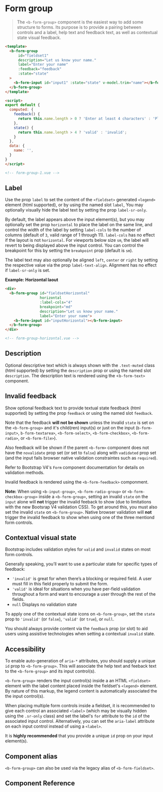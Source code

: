 # Form group

> The `<b-form-group>` component is the easiest way to add some structure to forms. Its
purpose is to provide a pairing between controls and a label, help text and feedback text,
as well as contextual state visual feedback.

```html
<template>
  <b-form-group
      id="fieldset1"
      description="Let us know your name."
      label="Enter your name"
      :feedback="feedback" 
      :state="state"
  >
    <b-form-input id="input1" :state="state" v-model.trim="name"></b-form-input>
  </b-form-group>
</template>

<script>
export default {
  computed: {
    feedback() {
      return this.name.length > 0 ? 'Enter at least 4 characters' : 'Please enter something';
    },
    state() {
      return this.name.length > 4 ? 'valid' : 'invalid';
    }
  },
  data: {
    name: '',
  }
}
</script>

<!-- form-group-1.vue -->
```

## Label
Use the prop `label` to set the content of the `<fieldset>` generated `<legend>`
element (html supported), or by using the named slot `label`, You may optionally
visually hide the label text by setting the prop `label-sr-only`.

By default, the label appears above the input element(s), but you may optionally set
the prop `horizontal` to place the label on the same line, and control the width
of the label by setting `label-cols` to the number of columns (default of `3`,
valid range of 1 through 11). `label-cols` has no effect if the layout is
not `horizontal`. For viewports below size `sm`, the label will revert to
being displayed above the input control. You can control the breakpoint for this
by setting the `breakpoint` prop (default is `sm`).

The label text may also optionally be aligned `left`, `center` or `right` by setting
the respective value via the prop `label-text-align`. Alignment has no effect if
`label-sr-only` is set.

**Example: Horizontal laout**
```html
<div>
  <b-form-group id="fieldsetHorizontal"
                horizontal
                :label-cols="4"
                breakpoint="md"
                description="Let us know your name."
                label="Enter your name">
    <b-form-input id="inputHorizontal"></b-form-input>
  </b-form-group>
</div>

<!-- form-group-horizontal.vue -->
```

## Description
Optional descriptive text which is always shown with the `.text-muted` class
(html supported) by setting the `description` prop or using the named slot `description`.
The description text is rendered using the <`b-form-text>` component.

## Invalid feedback
Show optional feedback text to provide textual state feedback (html supported)
by setting the prop `feedback` or using the named slot `feedback`.

Note that the feedback **will not be shown** unless the invalid `state` is set on the
`<b-form-group>` and it's child(ren) input(s) or just on the input (`b-form-input>`,
`b-form-textarea>`, `<b-form-select>`, `<b-form-checkbox>`, `<b-form-radio>`, or `<b-form-file>`).

Also feedback will be shown if the parent `<b-form>` component does not have the
`novalidate` prop set (or set to `false`) along with `vadidated`
prop set (and the input fails browser native validation constraintes such as `required`).

Refer to Bootstrap V4's `Form` component documentation for details on validation methods.

Invalid feedback is rendered using the `<b-form-feedback>` componment.

**Note:** When using `<b-input-group>`, `<b-form-radio-group>` or `<b-form-checkbox-group>`
inside a `<b-form-group>`, setting an invalid `state` on the `input` alone will **not** trigger
the invalid feeback to show (due to limitations with the new Bootsrap V4 validation CSS).
To get around this, you must also set the invalid `state` on `<b-form-group>`.  Native browser
validation will **not** trigger the invalid feedback to show when using one of the three
mentiond form controls.

## Contextual visual state
Bootstrap includes validation styles for `valid` and `invalid` states
on most form controls.

Generally speaking, you’ll want to use a particular state for specific types of feedback:
- `'invalid'` is great for when there’s a blocking or required field. A user must fill in
this field properly to submit the form.
- `'valid'` is ideal for situations when you have per-field validation throughout a form
and want to encourage a user through the rest of the fields.
- `null` Displays no validation state

To apply one of the contextual state icons on `<b-form-group>`, set the `state` prop
to `'invalid'` (or `false`), `'valid'` (or `true`), or `null`.

You should always provide content via the `feedback` prop (or slot) to aid users
using assistive technologies when setting a contextual `invalid` state.

## Accessibility
To enable auto-generation of `aria-*` attributes, you should supply a unique `id` prop
to `<b-form-group>`. This will associate the help text and feeback text to
the `<b-form-group>` and its input control(s).

`<b-form-group>` renders the input control(s) inside a an HTML `<fieldset>` element with
the label content placed inside the fieldset's `<legend>` element. By nature of this markup,
the legend content is automatically associated the the input control(s).

When placing multiple form controls inside a fieldset, it is recommended to give each
control an associated `<label>` (which may be visually hidden using the `.sr-only` class)
and set the label's `for` attribute to the `id` of the associated input control. Alternatively,
you can set the `aria-label` attribute on each input control instead of using a `<label>`.

It is **highly recommended** that you provide a unique `id` prop on your input element(s).

## Component alias
`<b-form-group>` can also be used via the legacy alias of `<b-form-fieldset>`.

## Component Reference

